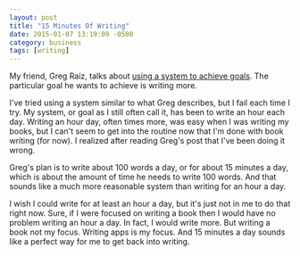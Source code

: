 ```yaml
---
layout: post
title: "15 Minutes Of Writing"
date: 2015-01-07 13:19:09 -0500
category: business
tags: [writing]
---
```

My friend, Greg Raiz, talks about [using a system to achieve goals][1]. The particular goal he wants to achieve is writing more.

I've tried using a system similar to what Greg describes, but I fail each time I try. My system, or goal as I still often call it, has been to write an hour each day. Writing an hour day, often times more, was easy when I was writing my books, but I can't seem to get into the routine now that I'm done with book writing (for now). I realized after reading Greg's post that I've been doing it wrong. 

Greg's plan is to write about 100 words a day, or for about 15 minutes a day, which is about the amount of time he needs to write 100 words. And that sounds like a much more reasonable system than writing for an hour a day.

I wish I could write for at least an hour a day, but it's just not in me to do that right now. Sure, if I were focused on writing a book then I would have no problem writing an hour a day. In fact, I would write more. But writing a book not my focus. Writing apps is my focus. And 15 minutes a day sounds like a perfect way for me to get back into writing.

[1]: http://www.raizlabs.com/graiz/2015/01/05/better-goals-via-better-systems/
